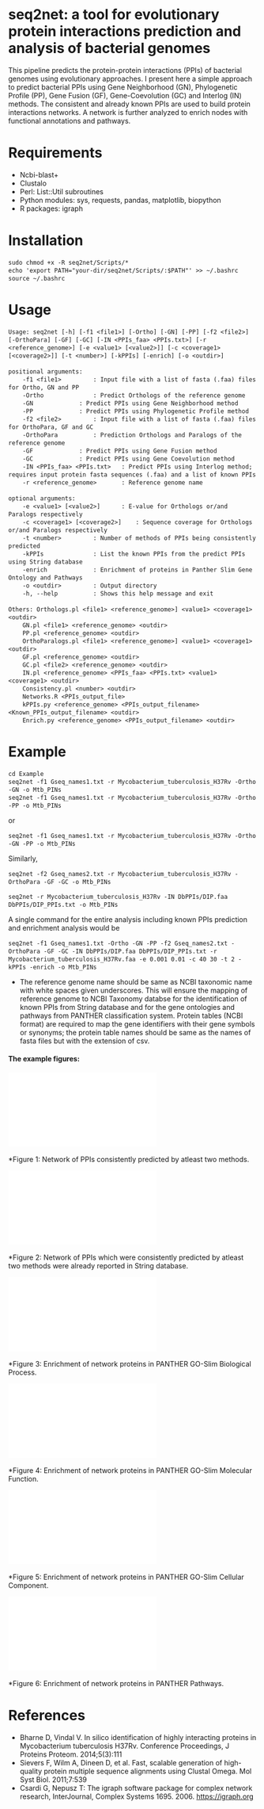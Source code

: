 # seq2net: a tool for evolutionary protein interactions prediction and analysis of bacterial genomes
This pipeline predicts the protein-protein interactions (PPIs) of bacterial genomes using evolutionary approaches. I present here a simple approach to predict bacterial PPIs using  Gene Neighborhood (GN), Phylogenetic Profile (PP), Gene Fusion (GF), Gene-Coevolution (GC) and Interlog (IN) methods. The consistent and already known PPIs are used to build protein interactions networks. A network is further analyzed to enrich nodes with functional annotations and pathways.

# Requirements
- Ncbi-blast+
- Clustalo
- Perl: List::Util subroutines
- Python modules: sys, requests, pandas, matplotlib, biopython 
- R packages: igraph
 
# Installation

```
sudo chmod +x -R seq2net/Scripts/*
echo 'export PATH="your-dir/seq2net/Scripts/:$PATH"' >> ~/.bashrc
source ~/.bashrc

```
# Usage

```
Usage: seq2net [-h] [-f1 <file1>] [-Ortho] [-GN] [-PP] [-f2 <file2>] [-OrthoPara] [-GF] [-GC] [-IN <PPIs_faa> <PPIs.txt>] [-r <reference_genome>] [-e <value1> [<value2>]] [-c <coverage1> [<coverage2>]] [-t <number>] [-kPPIs] [-enrich] [-o <outdir>]

positional arguments:
	-f1 <file1>			: Input file with a list of fasta (.faa) files for Ortho, GN and PP
	-Ortho				: Predict Orthologs of the reference genome
	-GN				: Predict PPIs using Gene Neighborhood method
	-PP				: Predict PPIs using Phylogenetic Profile method
	-f2 <file2>			: Input file with a list of fasta (.faa) files for OrthoPara, GF and GC
	-OrthoPara			: Prediction Orthologs and Paralogs of the reference genome
	-GF				: Predict PPIs using Gene Fusion method
	-GC				: Predict PPIs using Gene Coevolution method
	-IN <PPIs_faa> <PPIs.txt>	: Predict PPIs using Interlog method; requires input protein fasta sequences (.faa) and a list of known PPIs
	-r <reference_genome>		: Reference genome name

optional arguments:
	-e <value1> [<value2>]		: E-value for Orthologs or/and Paralogs respectively
	-c <coverage1> [<coverage2>]	: Sequence coverage for Orthologs or/and Paralogs respectively
	-t <number>			: Number of methods of PPIs being consistently predicted
	-kPPIs				: List the known PPIs from the predict PPIs using String database
	-enrich				: Enrichment of proteins in Panther Slim Gene Ontology and Pathways
	-o <outdir>			: Output directory
	-h, --help			: Shows this help message and exit

Others: Orthologs.pl <file1> <reference_genome>] <value1> <coverage1> <outdir>
	GN.pl <file1> <reference_genome> <outdir>
	PP.pl <reference_genome> <outdir>
	OrthoParalogs.pl <file1> <reference_genome>] <value1> <coverage1> <outdir>
	GF.pl <reference_genome> <outdir>
	GC.pl <file2> <reference_genome> <outdir>
	IN.pl <reference_genome> <PPIs_faa> <PPIs.txt> <value1> <coverage1> <outdir>
	Consistency.pl <number> <outdir>
	Networks.R <PPIs_output_file>
	kPPIs.py <reference_genome> <PPIs_output_filename> <Known_PPIs_output_filename> <outdir>
	Enrich.py <reference_genome> <PPIs_output_filename> <outdir>
```

# Example

```
cd Example
seq2net -f1 Gseq_names1.txt -r Mycobacterium_tuberculosis_H37Rv -Ortho -GN -o Mtb_PINs
seq2net -f1 Gseq_names1.txt -r Mycobacterium_tuberculosis_H37Rv -Ortho -PP -o Mtb_PINs
```
or
```
seq2net -f1 Gseq_names1.txt -r Mycobacterium_tuberculosis_H37Rv -Ortho -GN -PP -o Mtb_PINs
```
Similarly,
```
seq2net -f2 Gseq_names2.txt -r Mycobacterium_tuberculosis_H37Rv -OrthoPara -GF -GC -o Mtb_PINs
```
```
seq2net -r Mycobacterium_tuberculosis_H37Rv -IN DbPPIs/DIP.faa DbPPIs/DIP_PPIs.txt -o Mtb_PINs
```
A single command for the entire analysis including known PPIs prediction and enrichment analysis would be
```
seq2net -f1 Gseq_names1.txt -Ortho -GN -PP -f2 Gseq_names2.txt -OrthoPara -GF -GC -IN DbPPIs/DIP.faa DbPPIs/DIP_PPIs.txt -r Mycobacterium_tuberculosis_H37Rv.faa -e 0.001 0.01 -c 40 30 -t 2 -kPPIs -enrich -o Mtb_PINs
```
* The reference genome name should be same as NCBI taxonomic name with white spaces given underscores. This will ensure the mapping of reference genome to NCBI Taxonomy databse for the identification of known PPIs from String database and for the gene ontologies and pathways from PANTHER classification system. Protein tables (NCBI format) are required to map the gene identifiers with their gene symbols or synonyms; the protein table names should be same as the names of fasta files but with the extension of csv.

#### The example figures:

![Consistent PPIs network](Example/Mtb_PINs/Consistent_2_PPIs_Network.pdf "Consistent PPIs network")

*Figure 1: Network of PPIs consistently predicted by atleast two methods.

![Consistent and known PPIs network](Example/Mtb_PINs/Consistent_2_Known_PPIs_Network.pdf "Consistent and known PPIs network")

*Figure 2: Network of PPIs which were consistently predicted by atleast two methods were already reported in String database.

![Enrichment in PANTHER GO-Slim Biological Process](Example/Mtb_PINs/Enriched_BP.pdf "Enrichment in PANTHER GO-Slim Biological Process")

*Figure 3: Enrichment of network proteins in PANTHER GO-Slim Biological Process.

![Enrichment in PANTHER GO-Slim Molecular Function](Example/Mtb_PINs/Enriched_MF.pdf "Enrichment in PANTHER GO-Slim Molecular Function")

*Figure 4: Enrichment of network proteins in PANTHER GO-Slim Molecular Function.

![Enrichment in PANTHER GO-Slim Cellular Component](Example/Mtb_PINs/Enriched_CC.pdf "Enrichment in PANTHER GO-Slim Cellular Component")

*Figure 5: Enrichment of network proteins in PANTHER GO-Slim Cellular Component.

![Enrichment in PANTHER Pathways](Example/Mtb_PINs/Enriched_Pathways.pdf "Enrichment in PANTHER Pathways")

*Figure 6: Enrichment of network proteins in PANTHER Pathways.

# References

- Bharne D, Vindal V. In silico identification of highly interacting proteins in Mycobacterium tuberculosis H37Rv. Conference Proceedings, J Proteins Proteom. 2014;5(3):111
- Sievers F, Wilm A, Dineen D, et al. Fast, scalable generation of high-quality protein multiple sequence alignments using Clustal Omega. Mol Syst Biol. 2011;7:539
- Csardi G, Nepusz T: The igraph software package for complex network research, InterJournal, Complex Systems 1695. 2006. https://igraph.org


